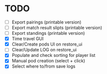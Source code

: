 # TODO

* [ ] Export pairings (printable version)
* [ ] Export match result slipts (printable version)
* [ ] Export standings (printable version)
* [x] Time travel GUI
* [x] Clear/Create pods UI on restore_ui
* [ ] Clear/Update LOG on restore_ui
* [x] Populate and check sorting for player list
* [x] Manual pod creation (select + click)
* [x] Select where to/from save logs